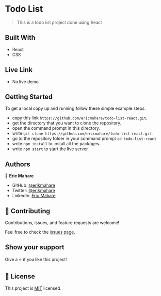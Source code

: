 # Todo List

> This is a todo list project done using React

## Built With

- React
- CSS

## Live Link

- No live demo
<!-- [view live demo](https://ericmahare.github.io/todo-list/) -->

## Getting Started

To get a local copy up and running follow these simple example steps.

- copy this link `https://github.com/ericmahare/todo-list-react.git`.
- get the directory that you want to clone the repository.
- open the command prompt in this directory.
- write `git clone https://github.com/ericmahare/todo-list-react.git`.
- go to the repository folder in your command prompt `cd todo-list-react`
- write `npm install` to install all the packages.
- write `npm start` to start the live server

## Authors

👤 **Eric Mahare**

- GitHub: [@erikmahare](https://github.com/ericmahare)
- Twitter: [@erikmahare](https://twitter.com/erikmahare)
- LinkedIn: [Eric Mahare](https://www.linkedin.com/in/eric-mahare-358944183?lipi=urn%3Ali%3Apage%3Ad_flagship3_profile_view_base_contact_details%3BGc83LPvtSs%2BW8o55aCNPKw%3D%3D)


## 🤝 Contributing

Contributions, issues, and feature requests are welcome!

Feel free to check the [issues page](../../issues/).

## Show your support

Give a ⭐️ if you like this project!

## 📝 License

This project is [MIT](./MIT.md) licensed.
